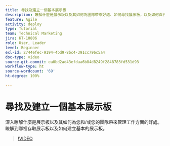 ```yaml
---
title: 尋找及建立一個基本展示板
description: 瞭解什麼是展示板以及其如何為團隊帶來好處、如何尋找展示板，以及如何自行建立展示板。
feature: Agile
activity: deploy
type: Tutorial
team: Technical Marketing
jira: KT-10806
role: User, Leader
level: Beginner
exl-id: 2744efec-9194-4bd9-8bc4-391cc796c5a4
doc-type: video
source-git-commit: ea0bd2ad43efdaa6b84d8249f2848783fd531d93
workflow-type: ht
source-wordcount: '69'
ht-degree: 100%

---
```


# 尋找及建立一個基本展示板

深入瞭解什麼是展示板以及其如何為您和/或您的團隊帶來管理工作方面的好處。瞭解到哪裡存取展示板以及如何建立基本的展示板。

>[!VIDEO](https://video.tv.adobe.com/v/346548/?quality=12&learn=on)
